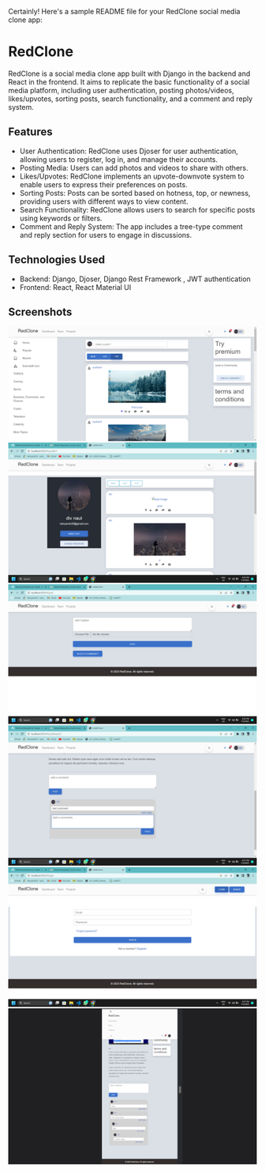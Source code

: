 Certainly! Here's a sample README file for your RedClone social media clone app:

# RedClone

RedClone is a social media clone app built with Django in the backend and React in the frontend. It aims to replicate the basic functionality of a social media platform, including user authentication, posting photos/videos, likes/upvotes, sorting posts, search functionality, and a comment and reply system.

## Features

- User Authentication: RedClone uses Djoser for user authentication, allowing users to register, log in, and manage their accounts.
- Posting Media: Users can add photos and videos to share with others.
- Likes/Upvotes: RedClone implements an upvote-downvote system to enable users to express their preferences on posts.
- Sorting Posts: Posts can be sorted based on hotness, top, or newness, providing users with different ways to view content.
- Search Functionality: RedClone allows users to search for specific posts using keywords or filters.
- Comment and Reply System: The app includes a tree-type comment and reply section for users to engage in discussions.

## Technologies Used

- Backend: Django, Djoser, Django Rest Framework , JWT authentication
- Frontend: React, React Material UI

## Screenshots

![Screenshot 1](backend/static/media/s1.png)
![Screenshot 2](backend/static/media/s2.png)
![Screenshot 3](backend/static/media/s3.png)
![Screenshot 4](backend/static/media/s4.png)
![Screenshot 5](backend/static/media/s5.png)
![Screenshot 6](backend/static/media/s6.png)

